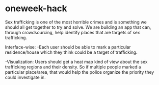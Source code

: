 # oneweek-hack
Sex trafficking is one of the most horrible crimes and is something we should all get together to try and solve. We are building an app that can, through crowdsourcing, help identify places that are targets of sex trafficking.

Interface-wise: -Each user should be able to mark a particular residence/house which they think could be a target of trafficking.

-Visualization: Users should get a heat map kind of view about the sex trafficking regions and their density. So if multiple people marked a particular place/area, that would help the police organize the priority they could investigate in.

